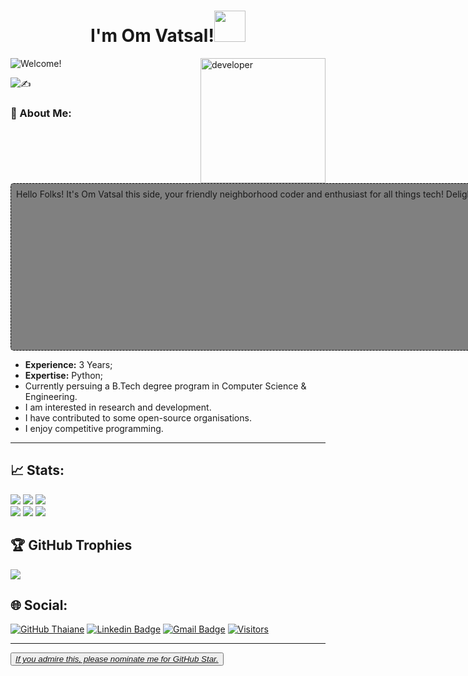<!-- ![logo](https://github.com/vishal8113/vishal8113/blob/main/enhanced.jpeg) -->
<h1 align="center">I'm Om Vatsal!<img src="https://external-content.duckduckgo.com/iu/?u=https%3A%2F%2Forig00.deviantart.net%2Fab08%2Ff%2F2016%2F212%2F9%2F9%2Fdancing_eevee_by_real_angelthegamer-dac5eew.png&f=1&nofb=1&ipt=44339862e44327b56c47ff46f6d45d64f78fa148327e4323fcd375a3983f7b0e&ipo=images" width="50"></h1>
<img align='right' alt="developer" src="https://media.giphy.com/media/M9gbBd9nbDrOTu1Mqx/giphy.gif" width="200">
<p align="auto">
  <img src="https://readme-typing-svg.herokuapp.com/?lines=नमस्ते%20(Namaste)🙏🏻,%20Nice%20to%20have%20you%20here!!;I'm%20a%20Student%20and%20Hobbyist%20Programmer.;Always%20learning%20new%20things%20and%20growing🌱!&font=Cursive&center=true&width=600&height=50&color=f75c7e&vCenter=true&size=24" alt="Welcome!">
</p>

![✍️](https://quotes-github-readme.vercel.app/api?type=horizontal&theme=radical)

### 💫 About Me:
<span style="background:grey; display:block; border-radius: 5px; border: 1px dashed #111; padding:8px; width:100vh; height:250px; overflow:scroll;" markdown="1">
  Hello Folks! It's Om Vatsal this side, your friendly neighborhood coder and enthusiast for all things tech! Delighted to welcome you to my corner of GitHub, where innovation meets collaboration. As an avid advocate for clean code and creative solutions, I'm thrilled to share my passion for software development with fellow enthusiasts like you. Join me on this exciting journey as we explore the endless possibilities of technology together. Let's code, create, and make magic happen!
  <code>🚀👨‍💻 #HappyCoding</code>
</span>

- <b>Experience:</b> 3 Years;
- <b>Expertise:</b> Python;
- Currently persuing a B.Tech degree program in Computer Science & Engineering.
- I am interested in research and development.
- I have contributed to some open-source organisations. 
- I enjoy competitive programming.

---

## 📈 Stats:
![](https://github-readme-stats.vercel.app/api?username=millow-stack&theme=blue-green&hide_border=false&include_all_commits=false&count_private=false)
![](https://github-readme-streak-stats.herokuapp.com/?user=millow-stack&currStreakNum=2FD3EB&fire=pink&sideLabels=F00&theme=nightowl)
![](https://github.com/millow-stack/github-stats-transparent/blob/output/generated/overview.svg)
<br/>
![](https://leetcard.jacoblin.cool/kodesha)
![](https://github-readme-activity-graph.vercel.app/graph?username=millow-stack&theme=dracula)
![](https://github-readme-stats.vercel.app/api/top-langs/?username=millow-stack&theme=dark&layout=compact&align=right&width=40%)

## 🏆 GitHub Trophies
![](https://github-profile-trophy.vercel.app/?username=millow-stack&theme=radical&no-frame=false&no-bg=true&margin-w=4)

## 🌐 Social:
[![GitHub Thaiane](https://img.shields.io/github/followers/millow-stack?label=follow&style=social)](https://github.com/millow-stack)
[![Linkedin Badge](https://img.shields.io/badge/-Om%20Vatsal-blue?style=flat-square&logo=Linkedin&logoColor=white&link=https://www.linkedin.com/in/om-vatsal/)](https://www.linkedin.com/in/om-vatsal/)
[![Gmail Badge](https://img.shields.io/badge/-mofficial7675@gmail.com-c14438?style=flat-square&logo=Gmail&logoColor=white&link=mailto:myofficial7675@gmail.com)](mailto:myofficial7675@gmail.com)
[![Visitors](https://visitcount.itsvg.in/api?id=millow-stack&icon=0&color=0)](https://visitcount.itsvg.in)
<hr/>
<button><a href="https://stars.github.com/nominate/"><em>If you admire this, please nominate me for GitHub Star.</em></a></button>
